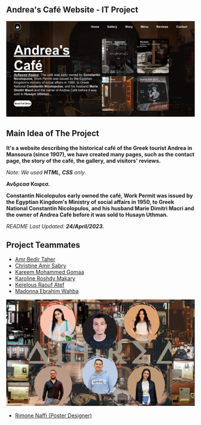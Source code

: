 ## Andrea's Café Website - IT Project

![Andrea Café](./andrea.jpg)

## Main Idea of The Project
**It's a website describing the historical café of the Greek tourist Andrea in Mansoura (since 1907), we have created many pages, such as the contact page, the story of the café, the gallery, and visitors' reviews.**

*Note: We used **HTML, CSS** only.*

**Ανδρεασ Καφεσ.**

**Constantin Nicolopulos early owned the café, Work Permit was issued by the Egyptian Kingdom's Ministry of social affairs in 1950, to Greek National Constantin Nicolopulos, and his husband Marie Dimitri Macri and the owner of Andrea Café before it was sold to Husayn Uthman.**

*README Last Updated: **24/April/2023.***


## Project Teammates
* [Amr Bedir Taher](https://www.linkedin.com/in/amrbedir)
* [Christine Amir Sabry](#)
* [Kareem Mohammed Gomaa](https://www.linkedin.com/in/KareemMohamedGomaa)
* [Karoline Roshdy Makary](#)
* [Kerelous Raouf Atef](#)
* [Madonna Ebrahim Wahba](#)

![Andrea Café Teammates](./Final-prod[jpg].jpg)
* [Rimone Naffi (Poster Designer)](https://www.linkedin.com/in/rimone/)


